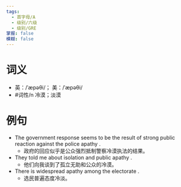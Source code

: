 ```yaml
---
tags:
  - 首字母/A
  - 级别/六级
  - 级别/GRE
掌握: false
模糊: false
---
```

# 词义
- 英：/ˈæpəθi/； 美：/ˈæpəθi/
- #词性/n  冷漠；淡漠
# 例句
- The government response seems to be the result of strong public reaction against the police apathy .
	- 政府的回应似乎是公众强烈抵制警察冷漠执法的结果。
- They told me about isolation and public apathy .
	- 他们向我谈到了孤立无助和公众的冷漠。
- There is widespread apathy among the electorate .
	- 选民普遍态度冷淡。
